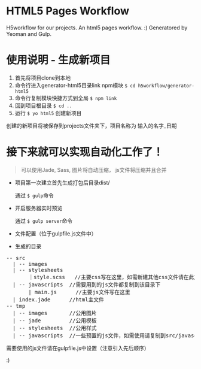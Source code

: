 # HTML5 Pages Workflow
H5workflow for our projects.
An html5 pages workflow. :)
Generatored by Yeoman and Gulp.

# 使用说明 - 生成新项目
1. 首先将项目clone到本地
2. 命令行进入generator-html5目录link npm模块 `$ cd h5workflow/generator-html5`
3. 命令行复制模块快捷方式到全局 `$ npm link`
4. 回到项目根目录 `$ cd ..`
5. 运行 `$ yo html5` 创建新项目

创建的新项目将被保存到projects文件夹下，项目名称为 输入的名字_日期

# 接下来就可以实现自动化工作了！
> 可以使用Jade, Sass, 图片将自动压缩， js文件将压缩并且合并


* 项目第一次建立首先生成打包后目录dist/

    通过 `$ gulp`命令
    
* 开启服务器实时预览

    通过 `$ gulp server`命令
    
* 文件配置（位于gulpfile.js文件中）

* 生成的目录 
<pre>
-- src
  | -- images
  | -- stylesheets
       ｜style.scss   //主要css写在这里，如需新建其他css文件请在此文件中通过@import引入
  | -- javascripts  //需要用到的js文件都复制到该目录下
       | main.js      //主要js文件写在这里
  | index.jade      //html主文件
-- tmp
  | -- images       //公用图片
  | -- jade         //公用模板
  | -- stylesheets  //公用样式
  | -- javascripts  //一些预置的js文件，如需使用请复制到src/javascripts目录下
</pre>

需要使用的js文件请在gulpfile.js中设置（注意引入先后顺序）

:)